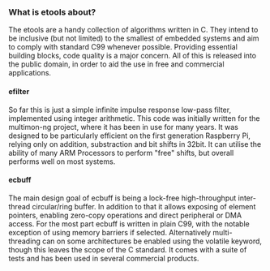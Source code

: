 ### What is etools about?
The etools are a handy collection of algorithms written in C.
They intend to be inclusive (but not limited) to the smallest of embedded systems and aim to comply with standard C99 whenever possible.
Providing essential building blocks, code quality is a major concern.
All of this is released into the public domain, in order to aid the use in free and commercial applications.

#### efilter
So far this is just a simple infinite impulse response low-pass filter, implemented using integer arithmetic.
This code was initially written for the multimon-ng project, where it has been in use for many years.
It was designed to be particularly efficient on the first generation Raspberry Pi, relying only on addition,
substraction and bit shifts in 32bit. It can utilise the ability of many ARM Processors to perform "free" shifts,
but overall performs well on most systems.

#### ecbuff
The main design goal of ecbuff is being a lock-free high-throughput inter-thread circular/ring buffer.
In addition to that it allows exposing of element pointers, enabling zero-copy operations and
direct peripheral or DMA access. For the most part ecbuff is written in plain C99,
with the notable exception of using memory barriers if selected. Alternatively multi-threading
can on some architectures be enabled using the volatile keyword, though this leaves the scope of the C standard.
It comes with a suite of tests and has been used in several commercial products.
